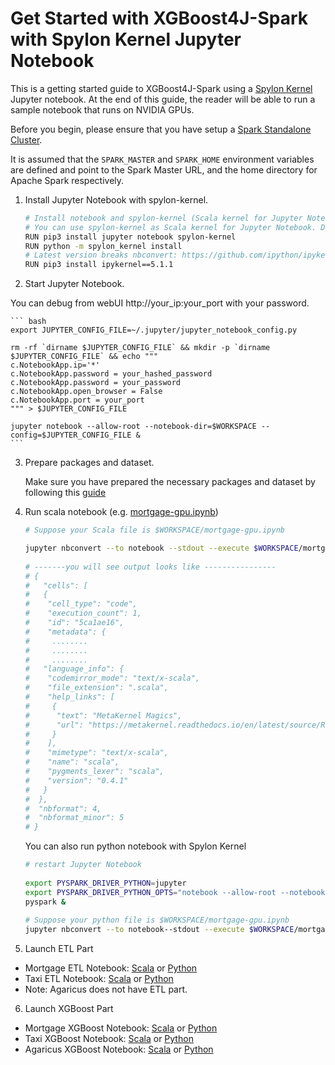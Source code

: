 Get Started with XGBoost4J-Spark with Spylon Kernel Jupyter Notebook
===================================================================

This is a getting started guide to XGBoost4J-Spark using a [Spylon Kernel](https://pypi.org/project/spylon-kernel/) Jupyter notebook. 
At the end of this guide, the reader will be able to run a sample notebook that runs on NVIDIA GPUs.

Before you begin, please ensure that you have setup 
a [Spark Standalone Cluster](/docs/get-started/xgboost-examples/on-prem-cluster/standalone-scala.md).

It is assumed that the `SPARK_MASTER` and `SPARK_HOME` environment variables are defined and point to the Spark Master URL, 
and the home directory for Apache Spark respectively.

1. Install Jupyter Notebook with spylon-kernel.
   ``` bash
   # Install notebook and spylon-kernel (Scala kernel for Jupyter Notebook), https://pypi.org/project/spylon-kernel/
   # You can use spylon-kernel as Scala kernel for Jupyter Notebook. Do this when you want to work with Spark in Scala with a bit of Python code mixed in.
   RUN pip3 install jupyter notebook spylon-kernel
   RUN python -m spylon_kernel install
   # Latest version breaks nbconvert: https://github.com/ipython/ipykernel/issues/422
   RUN pip3 install ipykernel==5.1.1
   ```
2. Start Jupyter Notebook. 

You can debug from webUI http://your_ip:your_port with your password.
    
    ``` bash
    export JUPYTER_CONFIG_FILE=~/.jupyter/jupyter_notebook_config.py
    
    rm -rf `dirname $JUPYTER_CONFIG_FILE` && mkdir -p `dirname $JUPYTER_CONFIG_FILE` && echo """
    c.NotebookApp.ip='*'
    c.NotebookApp.password = your_hashed_password
    c.NotebookApp.password = your_password 
    c.NotebookApp.open_browser = False
    c.NotebookApp.port = your_port
    """ > $JUPYTER_CONFIG_FILE
 
    jupyter notebook --allow-root --notebook-dir=$WORKSPACE --config=$JUPYTER_CONFIG_FILE &
    ```
3. Prepare packages and dataset.

    Make sure you have prepared the necessary packages and dataset by following this [guide](/docs/get-started/xgboost-examples/prepare-package-data/preparation-scala.md)

4. Run scala notebook (e.g. [mortgage-gpu.ipynb](/examples/Spark-ETL+XGBoost(splitting)/mortgage/notebooks/scala/mortgage-gpu.ipynb))

    ``` bash
    # Suppose your Scala file is $WORKSPACE/mortgage-gpu.ipynb
 
    jupyter nbconvert --to notebook --stdout --execute $WORKSPACE/mortgage-gpu.ipynb
     
    # -------you will see output looks like ----------------
    # { 
    #   "cells": [
    #   {
    #    "cell_type": "code",
    #    "execution_count": 1,
    #    "id": "5ca1ae16",
    #    "metadata": {
    #     ........
    #     ........
    #     ........
    #   "language_info": {
    #    "codemirror_mode": "text/x-scala",
    #    "file_extension": ".scala",
    #    "help_links": [
    #     {
    #      "text": "MetaKernel Magics",
    #      "url": "https://metakernel.readthedocs.io/en/latest/source/README.html"
    #     }
    #    ],
    #    "mimetype": "text/x-scala",
    #    "name": "scala",
    #    "pygments_lexer": "scala",
    #    "version": "0.4.1"
    #   }
    #  },
    #  "nbformat": 4,
    #  "nbformat_minor": 5
    # }
    ```
    You can also run python notebook with Spylon Kernel
    ``` bash
    # restart Jupyter Notebook
  
    export PYSPARK_DRIVER_PYTHON=jupyter
    export PYSPARK_DRIVER_PYTHON_OPTS="notebook --allow-root --notebook-dir=$WORKSPACE --config=$JUPYTER_CONFIG_FILE"
    pyspark &
     
    # Suppose your python file is $WORKSPACE/mortgage-gpu.ipynb
    jupyter nbconvert --to notebook--stdout --execute $WORKSPACE/mortgage-gpu.ipynb
    ```
   
5. Launch ETL Part 
- Mortgage ETL Notebook: [Scala](/examples/Spark-ETL+XGBoost(splitting)/mortgage/notebooks/scala/mortgage-ETL.ipynb) or
  [Python](/examples/Spark-ETL+XGBoost(splitting)/mortgage/notebooks/python/MortgageETL.ipynb)
- Taxi ETL Notebook: [Scala](/examples/Spark-ETL+XGBoost(splitting)/taxi/notebooks/scala/taxi-ETL.ipynb) or
  [Python](/examples/Spark-ETL+XGBoost(splitting)/taxi/notebooks/python/taxi-ETL.ipynb)
- Note: Agaricus does not have ETL part.
   
6. Launch XGBoost Part
- Mortgage XGBoost Notebook: [Scala](/examples/Spark-ETL+XGBoost(splitting)/mortgage/notebooks/scala/mortgage-gpu.ipynb) or
  [Python](/examples/Spark-ETL+XGBoost(splitting)/mortgage/notebooks/python/mortgage-gpu.ipynb)
- Taxi XGBoost Notebook: [Scala](/examples/Spark-ETL+XGBoost(splitting)/taxi/notebooks/scala/taxi-gpu.ipynb) or 
  [Python](/examples/Spark-ETL+XGBoost(splitting)/taxi/notebooks/python/taxi-gpu.ipynb)
- Agaricus XGBoost Notebook: [Scala](/examples/Spark-ETL+XGBoost(splitting)/agaricus/notebooks/scala/agaricus-gpu.ipynb) or
  [Python](/examples/Spark-ETL+XGBoost(splitting)/agaricus/notebooks/python/agaricus-gpu.ipynb)